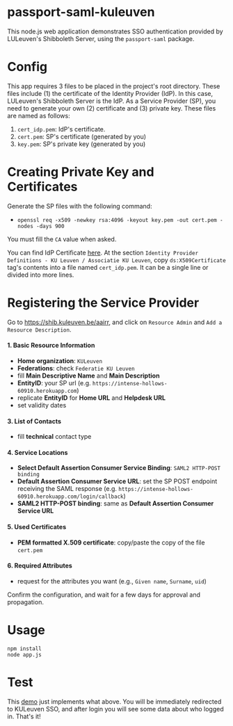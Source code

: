 # passport-saml-kuleuven

This node.js web application demonstrates SSO authentication provided by LULeuven's Shibboleth Server, using the `passport-saml` package.

# Config

This app requires 3 files to be placed in the project's root directory. These files include (1) the certificate of the Identity Provider (IdP). In this case, LULeuven's Shibboleth Server is the IdP. As a Service Provider (SP), you need to generate your own (2) certificate and (3) private key. These files are named as follows:

1) `cert_idp.pem`: IdP's certificate.
2) `cert.pem`: SP's certificate (generated by you)
3) `key.pem`: SP's private key (generated by you)

# Creating Private Key and Certificates

Generate the SP files with the following command:
- `openssl req -x509 -newkey rsa:4096 -keyout key.pem -out cert.pem -nodes -days 900`

You must fill the `CA` value when asked.

You can find IdP Certificate [here](https://shib.kuleuven.be/download/metadata/metadata-kuleuven.xml). At the section `Identity Provider Definitions - KU Leuven / Associatie KU Leuven`, copy `ds:X509Certificate` tag's contents into a file named `cert_idp.pem`. It can be a single line or divided into more lines.


# Registering the Service Provider

Go to https://shib.kuleuven.be/aairr, and click on `Resource Admin` and `Add a Resource Description`.

#### 1. Basic Resource Information

- **Home organization**: `KULeuven`
- **Federations**: check `Federatie KU Leuven`
- fill **Main Descriptive Name** and **Main Description**
- **EntityID**: your SP url (e.g. `https://intense-hollows-60910.herokuapp.com`)
- replicate **EntityID** for **Home URL** and **Helpdesk URL**
- set validity dates

#### 3. List of Contacts

- fill **technical** contact type

#### 4. Service Locations

- **Select Default Assertion Consumer Service Binding**: `SAML2 HTTP-POST binding`
- **Default Assertion Consumer Service URL**: set the SP POST endpoint receiving the SAML response (e.g. `https://intense-hollows-60910.herokuapp.com/login/callback`)
- **SAML2 HTTP-POST binding**: same as **Default Assertion Consumer Service URL**

#### 5. Used Certificates

- **PEM formatted X.509 certificate**: copy/paste the copy of the file `cert.pem`

#### 6. Required Attributes

- request for the attributes you want (e.g., `Given name`, `Surname`, `uid`)

Confirm the configuration, and wait for a few days for approval and propagation.


# Usage

```
npm install
node app.js
```

# Test

This [demo](https://intense-hollows-60910.herokuapp.com) just implements what above. You will be immediately redirected to KULeuven SSO, and after login you will see some data about who logged in. That's it!
